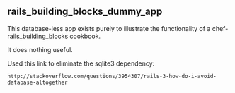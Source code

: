 rails_building_blocks_dummy_app
-------------------------------

This database-less app exists purely to illustrate the functionality of
a chef-rails_building_blocks cookbook.

It does nothing useful.

Used this link to eliminate the sqlite3 dependency:

    http://stackoverflow.com/questions/3954307/rails-3-how-do-i-avoid-database-altogether
